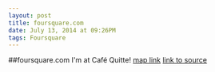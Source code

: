 ```yaml
---
layout: post
title: foursquare.com
date: July 13, 2014 at 09:26PM
tags: Foursquare
---
```

##foursquare.com
I'm at Café Quitte! [map link](http://ift.tt/1mZjIK3)
[link to source](http://ift.tt/1rj9oM1) 

